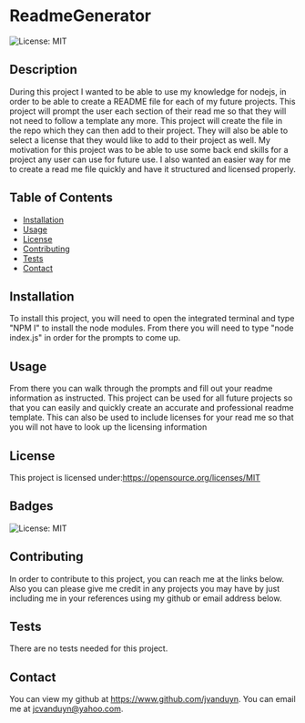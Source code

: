 
  # ReadmeGenerator

  ![License: MIT](https://img.shields.io/badge/License-MIT-yellow.svg)

  ## Description
  
  During this project I wanted to be able to use my knowledge for nodejs, in order to be able to create a README file for each of my future projects. This project will prompt the user each section of their read me so that they will not need to follow a template any more. This project will create the file in the repo which they can then add to their project. They will also be able to select a license that they would like to add to their project as well. My motivation for this project was to be able to use some back end skills for a project any user can use for future use. I also wanted an easier way for me to create a read me file quickly and have it structured and licensed properly.
  
  ## Table of Contents
  
  - [Installation](#installation)
  - [Usage](#usage)
  - [License](#license)
  - [Contributing](#contributing)
  - [Tests](#tests)
  - [Contact](#contact)
  
  ## Installation
  
  To install this project, you will need to open the integrated terminal and type "NPM I" to install the node modules. From there you will need to type "node index.js" in order for the prompts to come up.
  
  ## Usage
  
  From there you can walk through the prompts and fill out your readme information as instructed. This project can be used for all future projects so that you can easily and quickly create an accurate and professional readme template. This can also be used to include licenses for your read me so that you will not have to look up the licensing information
  
  ## License

  This project is licensed under:https://opensource.org/licenses/MIT
  
  ## Badges
  ![License: MIT](https://img.shields.io/badge/License-MIT-yellow.svg)
    
  ## Contributing
  
  In order to contribute to this project, you can reach me at the links below. Also you can please give me credit in any projects you may have by just including me in your references using my github or email address below.

  ## Tests
  
  There are no tests needed for this project.

  ## Contact

  You can view my github at https://www.github.com/jvanduyn.
  You can email me at jcvanduyn@yahoo.com.
